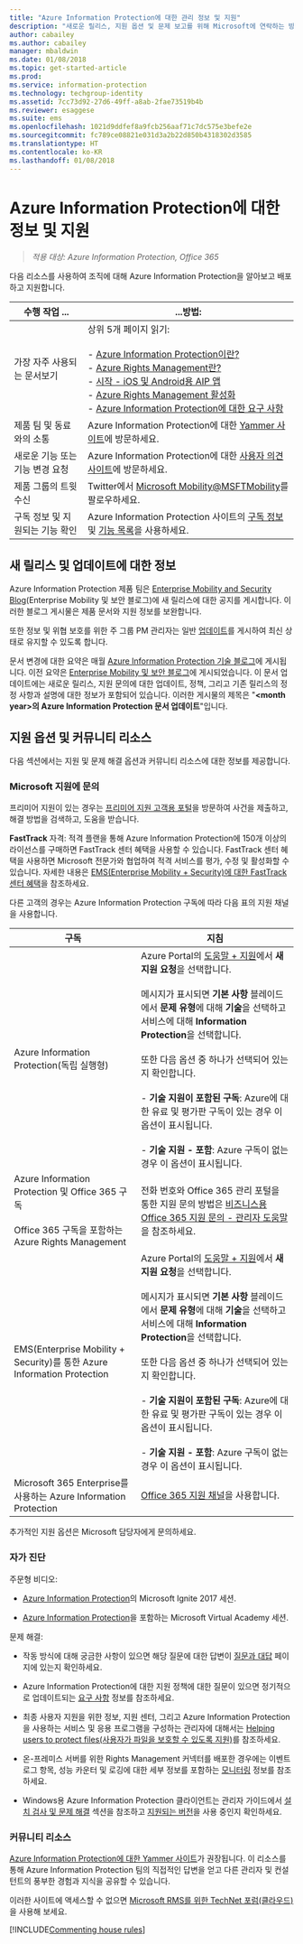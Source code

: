 ```yaml
---
title: "Azure Information Protection에 대한 관리 정보 및 지원"
description: "새로운 릴리스, 지원 옵션 및 문제 보고를 위해 Microsoft에 연락하는 방법에 대한 정보가 포함된 관리자용 리소스입니다."
author: cabailey
ms.author: cabailey
manager: mbaldwin
ms.date: 01/08/2018
ms.topic: get-started-article
ms.prod: 
ms.service: information-protection
ms.technology: techgroup-identity
ms.assetid: 7cc73d92-27d6-49ff-a8ab-2fae73519b4b
ms.reviewer: esaggese
ms.suite: ems
ms.openlocfilehash: 1021d9ddfef8a9fcb256aaf71c7dc575e3befe2e
ms.sourcegitcommit: fc789ce08821e031d3a2b22d850b4318302d3585
ms.translationtype: HT
ms.contentlocale: ko-KR
ms.lasthandoff: 01/08/2018
---
```

# <a name="information-and-support-for-azure-information-protection"></a>Azure Information Protection에 대한 정보 및 지원

>*적용 대상: Azure Information Protection, Office 365*

다음 리소스를 사용하여 조직에 대해 Azure Information Protection을 알아보고 배포하고 지원합니다.

|수행 작업 ...|...방법:|
|----------------|---------------|
|가장 자주 사용되는 문서보기|상위 5개 페이지 읽기:<br /><br /> - [Azure Information Protection이란?](../understand-explore/what-is-information-protection.md)<br /> - [Azure Rights Management란?](../understand-explore/what-is-azure-rms.md)<br />- [시작 - iOS 및 Android용 AIP 앱](../rms-client/mobile-app-get-started.md) <br />- [Azure Rights Management 활성화](../deploy-use/activate-service.md)<br />- [Azure Information Protection에 대한 요구 사항](../get-started/requirements.md)|
|제품 팀 및 동료와의 소통|Azure Information Protection에 대한 [Yammer 사이트](https://www.yammer.com/AskIPTeam)에 방문하세요.|
|새로운 기능 또는 기능 변경 요청|Azure Information Protection에 대한 [사용자 의견 사이트](https://msip.uservoice.com)에 방문하세요.|
|제품 그룹의 트윗 수신|Twitter에서 [Microsoft Mobility@MSFTMobility](https://twitter.com/MSFTMobility)를 팔로우하세요.|
|구독 정보 및 지원되는 기능 확인|Azure Information Protection 사이트의 [구독 정보](https://www.microsoft.com/cloud-platform/azure-information-protection-pricing) 및 [기능 목록](https://www.microsoft.com/cloud-platform/azure-information-protection-features)을 사용하세요.|


## <a name="information-about-new-releases-and-updates"></a>새 릴리스 및 업데이트에 대한 정보
Azure Information Protection 제품 팀은 [Enterprise Mobility and Security Blog](https://blogs.technet.microsoft.com/enterprisemobility/?product=azure-information-protection)(Enterprise Mobility 및 보안 블로그)에 새 릴리스에 대한 공지를 게시합니다. 이러한 블로그 게시물은 제품 문서와 지원 정보를 보완합니다.

또한 정보 및 위협 보호를 위한 주 그룹 PM 관리자는 일반 [업데이트](https://blogs.technet.microsoft.com/enterprisemobility/?product=azure-information-protection,azure-rights-management-services&content-type=updates)를 게시하여 최신 상태로 유지할 수 있도록 합니다.

문서 변경에 대한 요약은 매월 [Azure Information Protection 기술 블로그](https://aka.ms/AIPblog)에 게시됩니다. 이전 요약은 [Enterprise Mobility 및 보안 블로그](https://blogs.technet.microsoft.com/enterprisemobility/?product=azure-information-protection)에 게시되었습니다. 이 문서 업데이트에는 새로운 릴리스, 지원 문의에 대한 업데이트, 정책, 그리고 기존 릴리스의 정정 사항과 설명에 대한 정보가 포함되어 있습니다. 이러한 게시물의 제목은 "**\<month year>의 Azure Information Protection 문서 업데이트**"입니다.

## <a name="support-options-and-community-resources"></a>지원 옵션 및 커뮤니티 리소스
다음 섹션에서는 지원 및 문제 해결 옵션과 커뮤니티 리소스에 대한 정보를 제공합니다.

### <a name="to-contact-microsoft-support"></a>Microsoft 지원에 문의

프리미어 지원이 있는 경우는 [프리미어 지원 고객용 포털](https://premier.microsoft.com/)을 방문하여 사건을 제출하고, 해결 방법을 검색하고, 도움을 받습니다.

**FastTrack** 자격: 적격 플랜을 통해 Azure Information Protection에 150개 이상의 라이선스를 구매하면 FastTrack 센터 혜택을 사용할 수 있습니다. FastTrack 센터 혜택을 사용하면 Microsoft 전문가와 협업하여 적격 서비스를 평가, 수정 및 활성화할 수 있습니다. 자세한 내용은 [EMS(Enterprise Mobility + Security)에 대한 FastTrack 센터 혜택](/enterprise-mobility-security/Solutions/fasttrack-center-benefit-process-for-enterprise-mobility-suite-ems)을 참조하세요.

다른 고객의 경우는 Azure Information Protection 구독에 따라 다음 표의 지원 채널을 사용합니다.

|구독|지침|
|----------------|---------------|
|Azure Information Protection(독립 실행형)|Azure Portal의 [도움말 + 지원](https://portal.azure.com/#blade/Microsoft_Azure_Support/HelpAndSupportBlade)에서 **새 지원 요청**을 선택합니다.<br /><br />메시지가 표시되면 **기본 사항** 블레이드에서 **문제 유형**에 대해 **기술**을 선택하고 서비스에 대해 **Information Protection**을 선택합니다. <br /><br />또한 다음 옵션 중 하나가 선택되어 있는지 확인합니다.<br /><br />- **기술 지원이 포함된 구독**: Azure에 대한 유료 및 평가판 구독이 있는 경우 이 옵션이 표시됩니다.<br /><br /> - **기술 지원 - 포함**: Azure 구독이 없는 경우 이 옵션이 표시됩니다.|
|Azure Information Protection 및 Office 365 구독<br /><br />Office 365 구독을 포함하는 Azure Rights Management|전화 번호와 Office 365 관리 포털을 통한 지원 문의 방법은 [비즈니스용 Office 365 지원 문의 - 관리자 도움말](https://support.office.com/article/Contact-Office-365-for-business-support-Admin-Help-32a17ca7-6fa0-4870-8a8d-e25ba4ccfd4b)을 참조하세요.|
|EMS(Enterprise Mobility + Security)를 통한 Azure Information Protection|Azure Portal의 [도움말 + 지원](https://portal.azure.com/#blade/Microsoft_Azure_Support/HelpAndSupportBlade)에서 **새 지원 요청**을 선택합니다.<br /><br />메시지가 표시되면 **기본 사항** 블레이드에서 **문제 유형**에 대해 **기술**을 선택하고 서비스에 대해 **Information Protection**을 선택합니다. <br /><br />또한 다음 옵션 중 하나가 선택되어 있는지 확인합니다.<br /><br />- **기술 지원이 포함된 구독**: Azure에 대한 유료 및 평가판 구독이 있는 경우 이 옵션이 표시됩니다.<br /><br /> - **기술 지원 - 포함**: Azure 구독이 없는 경우 이 옵션이 표시됩니다.|
|Microsoft 365 Enterprise를 사용하는 Azure Information Protection|[Office 365 지원 채널](https://support.office.com/article/Contact-Office-365-for-business-support-Admin-Help-32a17ca7-6fa0-4870-8a8d-e25ba4ccfd4b)을 사용합니다.|

추가적인 지원 옵션은 Microsoft 담당자에게 문의하세요. 


### <a name="self-help"></a>자가 진단

주문형 비디오:

- [Azure Information Protection](https://myignite.microsoft.com/videos?q=%2522azure%2520information%2520protection%2522)의 Microsoft Ignite 2017 세션.

- [Azure Information Protection](https://mva.microsoft.com/search/SearchResults.aspx#!q=Azure%20Information%20protection)을 포함하는 Microsoft Virtual Academy 세션.

문제 해결:

- 작동 방식에 대해 궁금한 사항이 있으면 해당 질문에 대한 답변이 [질문과 대답](faqs.md) 페이지에 있는지 확인하세요.

- Azure Information Protection에 대한 지원 정책에 대한 질문이 있으면 정기적으로 업데이트되는 [요구 사항](requirements-azure-rms.md) 정보를 참조하세요.

- 최종 사용자 지원을 위한 정보, 지원 센터, 그리고 Azure Information Protection을 사용하는 서비스 및 응용 프로그램을 구성하는 관리자에 대해서는 [Helping users to protect files(사용자가 파일을 보호할 수 있도록 지원)](../deploy-use/help-users.md)를 참조하세요.

- 온-프레미스 서버를 위한 Rights Management 커넥터를 배포한 경우에는 이벤트 로그 항목, 성능 카운터 및 로깅에 대한 세부 정보를 포함하는 [모니터링](../deploy-use/monitor-rms-connector.md) 정보를 참조하세요.

- Windows용 Azure Information Protection 클라이언트는 관리자 가이드에서 [설치 검사 및 문제 해결](../rms-client/client-admin-guide.md#installation-checks-and-troubleshooting) 섹션을 참조하고 [지원되는 버전](../rms-client/client-version-release-history.md#servicing-information-and-timelines)을 사용 중인지 확인하세요.

### <a name="community-resources"></a>커뮤니티 리소스

[Azure Information Protection에 대한 Yammer 사이트](https://www.yammer.com/AskIPTeam)가 권장됩니다. 이 리소스를 통해 Azure Information Protection 팀의 직접적인 답변을 얻고 다른 관리자 및 컨설턴트의 풍부한 경험과 지식을 공유할 수 있습니다.

이러한 사이트에 액세스할 수 없으면 [Microsoft RMS를 위한 TechNet 포럼(클라우드)](https://social.technet.microsoft.com/Forums/en-US/home?forum=rmscloud)을 사용해 보세요.

[!INCLUDE[Commenting house rules](../includes/houserules.md)]
